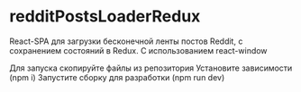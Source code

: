 # redditPostsLoaderRedux
React-SPA для загрузки бесконечной ленты постов Reddit, с сохранением состояний в Redux. С использованием react-window

Для запуска скопируйте файлы из репозитория
Установите зависимости (npm i)
Запустите сборку для разработки (npm run dev)

